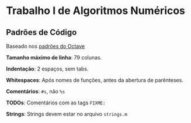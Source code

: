 # Trabalho I de Algoritmos Numéricos

Padrões de Código
-------------

Baseado nos [padrões do Octave](https://wiki.octave.org/Octave_style_guide)

**Tamanho máximo de linha**: 79 colunas.

**Indentação**: 2 espaços, sem tabs.

**Whitespaces**: Após nomes de funções, antes da abertura de parênteses.

**Comentários**: `#s`, não `%s`

**TODOs**: Comentários com as tags `FIXME:`

**Strings**: Strings devem estar no arquivo `strings.m`